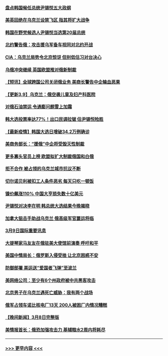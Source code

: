 #### [盘点韩国候任总统尹锡悦五大政纲](../pages/prog202/a103369295.md?t=03100751) 
#### [美英回绝在乌克兰设禁飞区 指其将扩大战争](../pages/prog202/a103369236.md?t=03100751) 
#### [韩国在野党候选人尹锡悦当选第20届总统](../pages/prog202/a103369239.md?t=03100751) 
#### [北约警告俄：攻击援乌军备车视同对北约开战](../pages/prog202/a103369100.md?t=03100751) 
#### [CIA：乌克兰局势令北京惊讶 但别低估习对台决心](../pages/prog202/a103369107.md?t=03100751) 
#### [乌俄冲突继续 英国欧盟推对俄新制裁](../pages/prog202/a103369069.md?t=03100751) 
#### [【短讯】全球跨国公司关闭俄业务 美商长警告中企输血恶果](../pages/prog202/a103369075.md?t=03100751) 
#### [【更新3.9】乌克兰：俄空袭儿童及妇产科医院](../pages/prog202/a103368713.md?t=03100751) 
#### [对俄石油禁运 令通膨问题雪上加霜](../pages/prog202/a103369053.md?t=03100751) 
#### [韩大选投票率达77%！出口民调拉锯 估尹锡悦险胜](../pages/prog202/a103369018.md?t=03100751) 
#### [【最新疫情】韩国大选日增破34.2万例确诊](../pages/prog202/a103369015.md?t=03100751) 
#### [美商务部长：“援俄”中企将受毁灭性制裁](../pages/prog202/a103368936.md?t=03100751) 
#### [更多寡头官员上榜 欧盟拟扩大制裁俄国和白俄](../pages/prog202/a103368970.md?t=03100751) 
#### [拒不合作 被占领的乌克兰城市抗议不断](../pages/prog202/a103368878.md?t=03100751) 
#### [切尔诺贝利被扣工人条件恶劣 每天只吃一顿饭](../pages/prog202/a103368873.md?t=03100751) 
#### [镍价飙涨110% 中国大亨损失数十亿美元](../pages/prog202/a103368868.md?t=03100751) 
#### [尹锡悦对决李在明 韩总统大选结果今晚揭晓](../pages/prog202/a103368847.md?t=03100751) 
#### [加拿大狙击手助战乌克兰 俄高级军官噩运将临](../pages/prog202/a103368815.md?t=03100751) 
#### [3月9日国际重要讯息](../pages/prog202/a103368823.md?t=03100751) 
#### [大提琴家马友友在俄驻美大使馆前演奏 呼吁和平](../pages/prog202/a103368749.md?t=03100751) 
#### [美国中情局长：俄罗斯入侵受挫 让北京困惑不安](../pages/prog202/a103368718.md?t=03100751) 
#### [防御部署 美运送“爱国者飞弹”至波兰](../pages/prog202/a103368723.md?t=03100751) 
#### [美网络公司：至少有6个州政府被中共黑客攻击](../pages/prog202/a103368697.md?t=03100751) 
#### [北京男子在乌克兰遇死亡威胁：我有两个战场](../pages/prog202/a103368619.md?t=03100751) 
#### [俄军占领车诺比核电厂13天 200人被困厂内情况糟糕](../pages/prog202/a103368642.md?t=03100751) 
#### [【晚间新闻】3月8日完整版](../pages/prog202/a103368520.md?t=03100751) 
#### [美情报首长：俄恐加强攻击力 基辅粮水2周内将耗尽](../pages/prog202/a103368561.md?t=03100751) 

----
#### [ >>> 更早内容 <<< ](../indexes/prog202-earlier.md)
